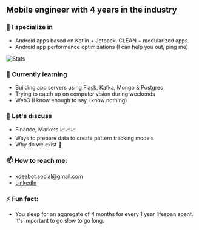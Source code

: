 ## Mobile engineer with 4 years in the industry
### 🔭 I specialize in
- Android apps based on Kotlin + Jetpack. CLEAN + modularized apps.
- Android app performance optimizations (I can help you out, ping me)

![Stats](https://github-readme-stats.vercel.app/api?username=dhruvnagarajan&show_icons=true&count_private=true)
### 🌱 Currently learning
- Building app servers using Flask, Kafka, Mongo & Postgres
- Trying to catch up on computer vision during weekends
- Web3 (I know enough to say I know nothing)
### 👯 Let's discuss
- Finance, Markets 📈📈📈
- Ways to prepare data to create pattern tracking models
- Why do we exist 🍻
### 📫 How to reach me:
- xdeebot.social@gmail.com
- [LinkedIn](https://www.linkedin.com/in/dhruvnagarajan)
### ⚡ Fun fact:
- You sleep for an aggregate of 4 months for every 1 year lifespan spent. It's important to go slow to go long.
